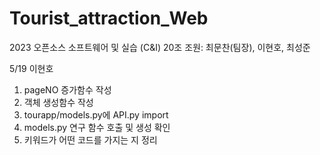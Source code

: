 # Tourist_attraction_Web
2023 오픈소스 소프트웨어 및 실습 (C&amp;I) 20조
조원: 최문찬(팀장), 이현호, 최성준



5/19 이현호
1. pageNO 증가함수 작성
2. 객체 생성함수 작성
3. tourapp/models.py에 API.py import 
4. models.py 연구 함수 호출 및 생성 확인
5. 키워드가 어떤 코드를 가지는 지 정리
